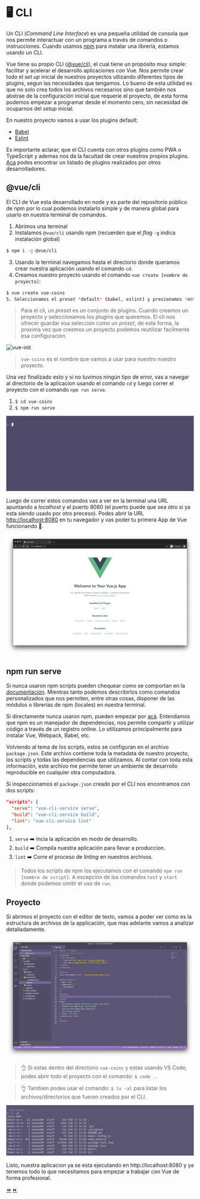 # 🖥 CLI

Un CLI (*Command Line Interface*) es una pequeña utilidad de consola que nos permite interactuar con un programa a través de comandos o instrucciones. Cuando usamos [npm](https://www.npmjs.com/) para instalar una librería, estamos usando un CLI.

Vue tiene su propio CLI ([@vue/cli](https://cli.vuejs.org/)), el cual tiene un propósito muy simple: facilitar y acelerar el desarrollo aplicaciones con Vue. Nos permite crear todo el *set up* inicial de nuestros proyectos utlizando diferentes tipos de plugins, segun las necesidades que tengamos. Lo bueno de esta utilidad es que no solo crea todos los archivos necesarios sino que también nos abstrae de la configuración inicial que requerie el proyecto, de esta forma podemos empezar a programar desde el momento cero, sin necesidad de ocuparnos del *setup* inicial.

En nuestro proyecto vamos a usar los plugins default:
- [Babel](https://cli.vuejs.org/core-plugins/babel.html)
- [Eslint](https://cli.vuejs.org/core-plugins/eslint.html)

Es importante aclarar, que el CLI cuenta con otros plugins como PWA o TypeScript y ademas nos da la facultad de crear nuestros propios plugins. [Aca](https://awesomejs.dev/for/vue-cli/) podes encontrar un listado de plugins realizados por otros desarrolladores.

## @vue/cli
El CLI de Vue esta desarrollado en node y es parte del repositorio público de npm por lo cual podemos instalarlo simple y de manera global para usarlo en nuestra terminal de comandos.

1. Abrimos una terminal
2. Instalamos `@vue/cli` usando npm (recuerden que el *flag* `-g` indica instalación global)
```bash
$ npm i -g @vue/cli
```
3. Usando la terminal navegamos hasta el directorio donde queramos crear nuestra aplicación usando el comando `cd`.
4. Creamos nuestro proyecto usando el comando `vue create [nombre de proyecto]`:
```bash
$ vue create vue-coins
5. Seleccionamos el preset *default* (babel, eslint) y presionamos *enter*.
```

> Para el cli, un *preset* es un conjunto de plugins. Cuando creamos un proyecto y seleccionamos los plugins que queremos. El cli nos ofrecer guardar esa seleccion como un *preset*, de esta forma, la proxima vez que creemos un proyecto podemos reutilizar facilmente esa configuración.

![vue-init](../img/cli.gif)

> `vue-coins` es el nombre que vamos a usar para nuestro nuestro proyecto.

Una vez finalizado esto y si no tuvimos ningún tipo de error, vas a navegar al directorio de la aplicacion usando el comando `cd` y luego correr el proyecto con el comando `npm run serve`.

1. `$ cd vue-coins`
2. `$ npm run serve`

![serve](../img/serve.gif)

Luego de correr estos comandos vas a ver en la terminal una URL apuntando a *localhost* y el puerto 8080 (el puerto puede que sea otro si ya esta siendo usado por otro preceso). Podes abrir la URL [http://localhost:8080](http://localhost:8080) en tu navegador y vas poder tu primera App de Vue funcionando 🙌.

![my-app](../img/my-app.png)

## npm run serve

Si nunca usaron npm scripts pueden chequear como se comportan en la [documentación](https://docs.npmjs.com/misc/scripts). Mientras tanto podemos describirlos como comandos personalizados que nos permiten, entre otras cosas, disponer de las módulos o librerías de npm (locales) en nuestra terminal.

Si directamente nunca usaron npm, pueden empezar por [acá](https://docs.npmjs.com/getting-started/what-is-npm). Entendamos que npm es un manejador de dependencias, nos permite compartir y utilizar código a través de un registro online. Lo utilizamos principalmente para instalar Vue, Webpack, Babel, etc.

Volviendo al tema de los scripts, estos se configuran en el archivo `package.json`. Este archivo contiene toda la metadata de nuestro proyecto, los scripts y todas las dependencias que utilizamos. Al contar con toda esta información, este archivo me permite tener un ambiente de desarrollo reproducible en cualquier otra computadora.

Si inspeccionamos el `package.json` creado por el CLI nos encontramos con dos scripts:

```json
"scripts": {
  "serve": "vue-cli-service serve",
  "build": "vue-cli-service build",
  "lint": "vue-cli-service lint"
},
```

1. `serve` ➡️ Incia la aplicación en modo de desarrollo.
2. `build` ➡️ Compila nuestra aplicación para llevar a produccion.
3. `lint`  ➡️ Corre el proceso de *linting* en nuestros archivos.

> Todos los scripts de npm los ejecutamos con el comando `npm run [nombre de script]`. A excepción de los comandos `test` y `start` donde podemos omitir el uso de `run`.


## Proyecto

Si abrimos el proyecto con el editor de texto, vamos a poder ver como es la estructura de archivos de la applicación, que mas adelante vamos a analizar detalladamente.

![my-app](../img/vs-code-project.png)

> 👌 Si estas dentro del directorio `vue-coins` y estas usando VS Code, podes abrir todo el proyecto con el comando: `$ code .`.

> 👌 Tambien podes usar el comando: `$ ls -al` para listar los archivos/directorios que fueron creados por el CLI.

![my-app](../img/ls-al.png)


Listo, nuestra aplicacion ya se esta ejecutando en http://localhost:8080 y ya tenemos todo lo que necesitamos para empezar a trabajar con Vue de forma profesional.

[⏪](https://github.com/ianaya89/workshop-vuejs/blob/master/ex/05.md)  [⏩](https://github.com/ianaya89/workshop-vuejs/blob/master/ex/07.md)
